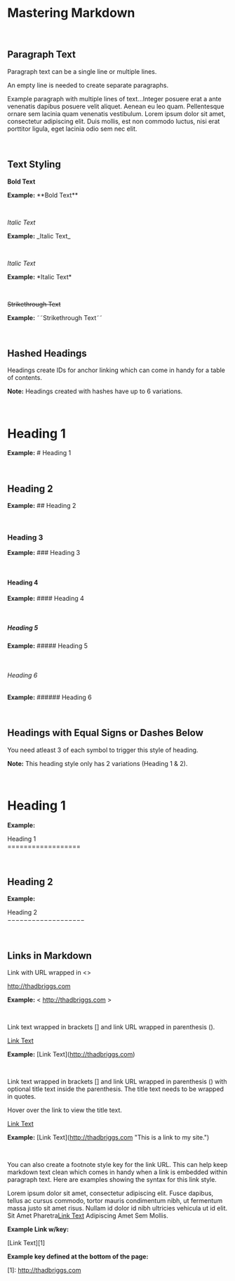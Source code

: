 # Mastering Markdown

<br/>

## Paragraph Text

Paragraph text can be a single line or multiple lines.

An empty line is needed to create separate paragraphs.

Example paragraph with multiple lines of text...Integer posuere erat a ante venenatis dapibus posuere velit aliquet. Aenean eu leo quam. Pellentesque ornare sem lacinia quam venenatis vestibulum. Lorem ipsum dolor sit amet, consectetur adipiscing elit. Duis mollis, est non commodo luctus, nisi erat porttitor ligula, eget lacinia odio sem nec elit.

<br/>

## Text Styling

**Bold Text** 

**Example:** &ast;&ast;Bold Text&ast;&ast;

<br/>

_Italic Text_ 

**Example:** &lowbar;Italic Text&lowbar;

<br/>

*Italic Text*

**Example:** &ast;Italic Text&ast;

<br/>

~~Strikethrough Text~~ 

**Example:** &tilde;&tilde;Strikethrough Text&tilde;&tilde;

<br/>

## Hashed Headings 

Headings create IDs for anchor linking which can come in handy for a table of contents.

**Note:** Headings created with hashes have up to 6 variations.

<br/>

# Heading 1

**Example:** &#35; Heading 1

<br/>

## Heading 2

**Example:** &#35;&#35; Heading 2

<br/>

### Heading 3

**Example:** &#35;&#35;&#35; Heading 3


<br/>

#### Heading 4

**Example:** &#35;&#35;&#35;&#35; Heading 4

<br/>

##### Heading 5

**Example:** &#35;&#35;&#35;&#35;&#35; Heading 5

<br/>

###### Heading 6

**Example:** &#35;&#35;&#35;&#35;&#35;&#35; Heading 6

<br/>

## Headings with Equal Signs or Dashes Below

You need atleast 3 of each symbol to trigger this style of heading.

**Note:** This heading style only has 2 variations (Heading 1 & 2).

<br/>

Heading 1
==================

**Example:** 

Heading 1<br/>
&equals;&equals;&equals;&equals;&equals;&equals;&equals;&equals;&equals;&equals;&equals;&equals;&equals;&equals;&equals;&equals;&equals;&equals;

<br/>

Heading 2
------------------

**Example:** 

Heading 2<br/>
&minus;&minus;&minus;&minus;&minus;&minus;&minus;&minus;&minus;&minus;&minus;&minus;&minus;&minus;&minus;&minus;&minus;&minus;&minus;

<br/>

## Links in Markdown

Link with URL wrapped in &lt;&gt;

<http://thadbriggs.com>

**Example:** &lt; http://thadbriggs.com &gt;

<br/>

Link text wrapped in brackets &lsqb;&rsqb; and link URL wrapped in parenthesis &lpar;&rpar;.

[Link Text](http://thadbriggs.com)

**Example:** &lsqb;Link Text&rsqb;&lpar;http://thadbriggs.com&rpar;

<br/>

Link text wrapped in brackets &lsqb;&rsqb; and link URL wrapped in parenthesis &lpar;&rpar; with optional title text inside the parenthesis. The title text needs to be wrapped in quotes.

Hover over the link to view the title text.

[Link Text](http://thadbriggs.com "This is a link to my site.")

**Example:** &lsqb;Link Text&rsqb;&lpar;http://thadbriggs.com "This is a link to my site."&rpar;

<br/>

You can also create a footnote style key for the link URL. This can help keep markdown text clean which comes in handy when a link is embedded within paragraph text. Here are examples showing the syntax for this link style. 

Lorem ipsum dolor sit amet, consectetur adipiscing elit. Fusce dapibus, tellus ac cursus commodo, tortor mauris condimentum nibh, ut fermentum massa justo sit amet risus. Nullam id dolor id nibh ultricies vehicula ut id elit. Sit Amet Pharetra[Link Text][1] Adipiscing Amet Sem Mollis.

**Example Link w/key:** 

&lsqb;Link Text&rsqb;&lsqb;1&rsqb;

**Example key defined at the bottom of the page:** 

&lsqb;1&rsqb;: http://thadbriggs.com

<br/>






[1]: http://thadbriggs.com



